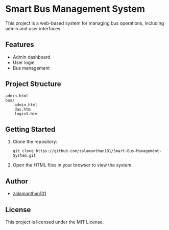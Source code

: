 # Smart Bus Management System

This project is a web-based system for managing bus operations, including admin and user interfaces.

## Features
- Admin dashboard
- User login
- Bus management

## Project Structure
```
admin.html
bus/
    admin.html
    das.htm
    login1.htm
```

## Getting Started
1. Clone the repository:
   ```
   git clone https://github.com/zalamanthan101/Smart-Bus-Management-System.git
   ```
2. Open the HTML files in your browser to view the system.

## Author
- [zalamanthan101](https://github.com/zalamanthan101)

## License
This project is licensed under the MIT License.
